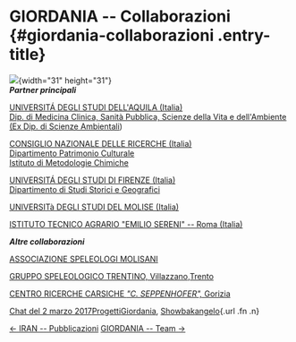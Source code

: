GIORDANIA -- Collaborazioni {#giordania-collaborazioni .entry-title}
===========================

![](wp-content/uploads/2017/03/chimera-nera-150x150.png){width="31" height="31"}\
***Partner principali***

[UNIVERSITÁ DEGLI STUDI DELL'AQUILA (Italia)](http://www.univaq.it/section.php?id=371)\
[Dip. di Medicina Clinica, Sanità Pubblica, Scienze della Vita e dell'Ambiente (Ex Dip. di Scienze Ambientali](http://www.univaq.it/section.php?id=371))

[CONSIGLIO NAZIONALE DELLE RICERCHE (Italia)\
Dipartimento Patrimonio Culturale](http://www.cnr.it/dipartimenti/Dipartimento.html?id_dip=11)\
[Istituto di Metodologie Chimiche](http://www.imc.cnr.it/)

[UNIVERSITÁ DEGLI STUDI DI FIRENZE (Italia)\
Dipartimento di Studi Storici e Geografici](http://www3.unifi.it/dpssge/mdswitch.html)

[UNIVERSITà DEGLI STUDI DEL MOLISE (Italia)](http://www.unimol.it/unimolise/s2magazine/index1.jsp?idPagina=50001)

[ISTITUTO TECNICO AGRARIO "EMILIO SERENI" -- Roma (Italia)](http://www.agrariosereni.it/as/index.php)



***Altre collaborazioni***

[ASSOCIAZIONE SPELEOLOGI MOLISANI](http://www.speleomolise.it/)

[GRUPPO SPELEOLOGICO TRENTINO, Villazzano,Trento](http://gsttn.blogspot.com/)

[CENTRO RICERCHE CARSICHE *"C. SEPPENHOFER",* Gorizia](http://www.seppenhofer.it/)

[Chat del 2 marzo 2017](indexd89d.html?p=261 "Permalink a GIORDANIA – Collaborazioni")[Progetti](index0b40.html?cat=9)[Giordania](index338b.html?tag=giordania), [Showbak](indexde02.html?tag=showbak)[angelo](indexcd64.html?author=1 "Vedi tutti gli articoli di angelo"){.url .fn .n}

[← IRAN -- Pubblicazioni](index0133.html?p=236) [GIORDANIA -- Team →](indexd728.html?p=264)

